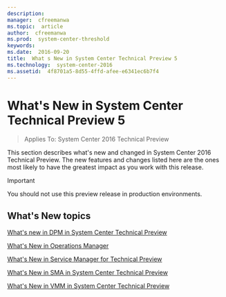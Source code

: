 ```yaml
---
description:  
manager:  cfreemanwa
ms.topic:  article
author:  cfreemanwa
ms.prod:  system-center-threshold
keywords:  
ms.date:  2016-09-20
title:  What s New in System Center Technical Preview 5
ms.technology:  system-center-2016
ms.assetid:  4f8701a5-8d55-4ffd-afee-e6341ec6b7f4
---
```


# What&#39;s New in System Center Technical Preview 5

>Applies To: System Center 2016 Technical Preview


This section describes what's new and changed in System Center 2016 Technical Preview. The new features and changes listed here are the ones most likely to have the greatest impact as you work with this release.

> [!IMPORTANT]
> You should not use this preview release  in production environments.

## What's New topics
[What's new in DPM in System Center Technical Preview](../dpm/get-started/What-s-new-in-DPM-in-System-Center-Technical-Preview.md)

[What's New in Operations Manager](../om/get-started/Whats-New-in-Operations-Manager.md)

[What's New in Service Manager for Technical Preview](../sm/get-started/what-s-new-in-service-manager.md)

[What's New in SMA in System Center Technical Preview](../sma/get-started/What-s-new-in-Service-Management-Automation-2016.md)

[What's New in VMM in System Center Technical Preview](../vmm/get-started/get-started-whats-new.md)
